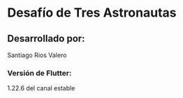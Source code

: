 # Desafío de Tres Astronautas
## Desarrollado por:

Santiago Rios Valero

### Versión de Flutter:

1.22.6 del canal estable

